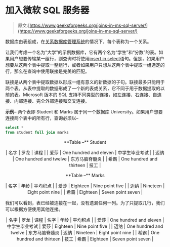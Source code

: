 # 加入微软 SQL 服务器

> 原文:[https://www.geeksforgeeks.org/joins-in-ms-sql-server/](https://www.geeksforgeeks.org/joins-in-ms-sql-server/)

数据库由表组成，在[关系数据库管理系统](https://www.geeksforgeeks.org/rdbms-architecture/)的情况下，每个表称为一个关系。

让我们考虑一个名为“大学”的示例数据库，它有两个名为“学生”和“分数”的表。如果用户想要传输某一组行，则查询时将使用[insert in select](https://www.geeksforgeeks.org/insert-into-select-statement-in-ms-sql-server/)语句。但是，如果用户想要从这两个表中提取一整组行，或者如果用户只想从这两个表中提取一组选定的行，那么在查询中使用联接是完美的匹配。

联接是从两个表中提取数据以形成一组有意义的新数据的子句。联接最多只能用于两个表。从表中提取的数据形成了一个新的表或关系，它不同于用于数据提取的以前的表。Microsoft 版本的 SQL 支持不同类型的连接，如左连接、右连接、自连接、内部连接、完全外部连接和交叉连接。

**示例–**
两个表即 Student 和 Marks 属于同一个数据库 University。如果用户想要连接两个表中的所有行，查询必须以–

```sql
select * 
from student full join marks
```

<center>
**Table –** Student

| 名字 | 罗龙 | 课程 |
| 爱莎 | One hundred and eleven | 中学生毕业考试 |
| 迈纳 | One hundred and twelve | 东方马脑脊髓炎 |
| 希霸 | One hundred and thirteen | 技工 |

</center>

<center>
**Table –** Marks

| 名字 | 年龄 | 平均积点 |
| 爱莎 | Eighteen | Nine point five |
| 迈纳 | Nineteen | Eight point nine |
| 希霸 | Eighteen | Seven point seven |

</center>

我们可以看到，表已经被连接在一起，没有遗漏任何一列。为了只提取几行，我们可以根据方便使用其他连接。

<center>

| 名字 | 罗龙 | 课程 | 名字 | 年龄 | 平均积点 |
| 爱莎 | One hundred and eleven | 中学生毕业考试 | 爱莎 | Eighteen | Nine point five |
| 迈纳 | One hundred and twelve | 东方马脑脊髓炎 | 迈纳 | Nineteen | Eight point nine |
| 希霸 | One hundred and thirteen | 技工 | 希霸 | Eighteen | Seven point seven |

</center>